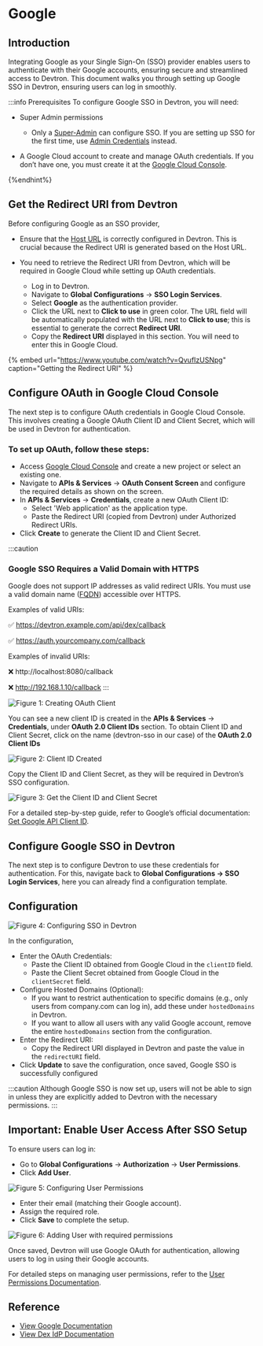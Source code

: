 # Google

## Introduction

Integrating Google as your Single Sign-On (SSO) provider enables users to authenticate with their Google accounts, ensuring secure and streamlined access to Devtron. This document walks you through setting up Google SSO in Devtron, ensuring users can log in smoothly.

:::info Prerequisites
To configure Google SSO in Devtron, you will need:

* Super Admin permissions

  * Only a [Super-Admin](../user-access.md#grant-super-admin-permission) can configure SSO. If you are setting up SSO for the first time, use [Admin Credentials](https://docs.devtron.ai/install/install-devtron#devtron-admin-credentials) instead.

* A Google Cloud account to create and manage OAuth credentials. If you don’t have one, you must create it at the [Google Cloud Console](https://console.cloud.google.com/).

{%endhint%}

## Get the Redirect URI from Devtron

Before configuring Google as an SSO provider, 
* Ensure that the [Host URL](../../host-url.md) is correctly configured in Devtron. This is crucial because the Redirect URI is generated based on the Host URL.
* You need to retrieve the Redirect URI from Devtron, which will be required in Google Cloud while setting up OAuth credentials.

  * Log in to Devtron.
  * Navigate to **Global Configurations** → **SSO Login Services**.
  * Select **Google** as the authentication provider.
  * Click the URL next to **Click to use** in green color. The URL field will be automatically populated with the URL next to **Click to use**; this is essential to generate the correct **Redirect URI**.
  * Copy the **Redirect URI** displayed in this section. You will need to enter this in Google Cloud.

 {% embed url="https://www.youtube.com/watch?v=QvufIzUSNpg" caption="Getting the Redirect URI" %}

## Configure OAuth in Google Cloud Console

The next step is to configure OAuth credentials in Google Cloud Console. This involves creating a Google OAuth Client ID and Client Secret, which will be used in Devtron for authentication.

### To set up OAuth, follow these steps:

* Access [Google Cloud Console](https://console.cloud.google.com/) and create a new project or select an existing one.
* Navigate to **APIs & Services** → **OAuth Consent Screen** and configure the required details as shown on the screen.
* In **APIs & Services** → **Credentials**, create a new OAuth Client ID:
  * Select 'Web application' as the application type.
  * Paste the Redirect URI (copied from Devtron) under Authorized Redirect URIs.
* Click **Create** to generate the Client ID and Client Secret.

:::caution
### Google SSO Requires a Valid Domain with HTTPS

Google does not support IP addresses as valid redirect URIs. You must use a valid domain name ([FQDN](https://en.wikipedia.org/wiki/Fully_qualified_domain_name)) accessible over HTTPS.

Examples of valid URIs:

✅ https://devtron.example.com/api/dex/callback

✅ https://auth.yourcompany.com/callback

Examples of invalid URIs:

❌ http://localhost:8080/callback

❌ http://192.168.1.10/callback
:::

![Figure 1: Creating OAuth Client](https://devtron-public-asset.s3.us-east-2.amazonaws.com/images/global-configurations/sso-login-service/creating-oauth-client-google-sso.jpg)

You can see a new client ID is created in the **APIs & Services** → **Credentials**, under **OAuth 2.0 Client IDs** section. To obtain Client ID and Client Secret, click on the name (devtron-sso in our case) of the **OAuth 2.0 Client IDs**

![Figure 2: Client ID Created](https://devtron-public-asset.s3.us-east-2.amazonaws.com/images/global-configurations/sso-login-service/client-id-created-google-sso.jpg)

Copy the Client ID and Client Secret, as they will be required in Devtron’s SSO configuration.

![Figure 3: Get the Client ID and Client Secret](https://devtron-public-asset.s3.us-east-2.amazonaws.com/images/global-configurations/sso-login-service/client-id-and-secret-google-sso.jpg)

For a detailed step-by-step guide, refer to Google’s official documentation: [Get Google API Client ID](https://developers.google.com/identity/gsi/web/guides/get-google-api-clientid).

## Configure Google SSO in Devtron

The next step is to configure Devtron to use these credentials for authentication. For this, navigate back to **Global Configurations → SSO Login Services**, here you can already find a configuration template.

## Configuration

![Figure 4: Configuring SSO in Devtron](https://devtron-public-asset.s3.us-east-2.amazonaws.com/images/global-configurations/sso-login-service/configuration-devtron-google-sso.jpg)

In the configuration,

* Enter the OAuth Credentials:
  * Paste the Client ID obtained from Google Cloud in the `clientID` field.
  * Paste the Client Secret obtained from Google Cloud in the `clientSecret` field.
* Configure Hosted Domains (Optional):
  * If you want to restrict authentication to specific domains (e.g., only users from company.com can log in), add these under `hostedDomains` in Devtron.
  * If you want to allow all users with any valid Google account, remove the entire `hostedDomains` section from the configuration.
* Enter the Redirect URI:
  * Copy the Redirect URI displayed in Devtron and paste the value in the `redirectURI` field.
* Click **Update** to save the configuration, once saved, Google SSO is successfully configured

:::caution 
Although Google SSO is now set up, users will not be able to sign in unless they are explicitly added to Devtron with the necessary permissions.
:::

## Important: Enable User Access After SSO Setup

To ensure users can log in:

* Go to **Global Configurations** → **Authorization** → **User Permissions**.
* Click **Add User**.

![Figure 5: Configuring User Permissions](https://devtron-public-asset.s3.us-east-2.amazonaws.com/images/global-configurations/sso-login-service/config-user-permissions-google-sso.jpg)

* Enter their email (matching their Google account).
* Assign the required role.
* Click **Save** to complete the setup.

![Figure 6: Adding User with required permissions](https://devtron-public-asset.s3.us-east-2.amazonaws.com/images/global-configurations/sso-login-service/adding-user-google-sso.jpg)

Once saved, Devtron will use Google OAuth for authentication, allowing users to log in using their Google accounts.

For detailed steps on managing user permissions, refer to the [User Permissions Documentation](../user-access.md).

## Reference

* [View Google Documentation](https://developers.google.com/identity/gsi/web/guides/get-google-api-clientid)
* [View Dex IdP Documentation](https://dexidp.io/docs/connectors/google/)